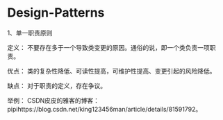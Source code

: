 # Design-Patterns


1、单一职责原则

定义：
不要存在多于一个导致类变更的原因。通俗的说，即一个类负责一项职责。

优点：
类的复杂性降低、可读性提高，可维护性提高、变更引起的风险降低。

缺点：
对于职责的定义，存在争议。

举例：
CSDN皮皮的雅客的博客：pipihttps://blog.csdn.net/king123456man/article/details/81591792。


